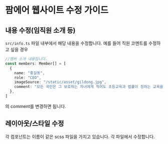 # 팜에어 웹사이트 수정 가이드

## 내용 수정(임직원 소개 등)

`src/info.ts` 파일 내부에서 해당 내용을 수정합니다. 예를 들어 직원 코멘트를 수정하고 싶을 경우

```typescript
//멤버 소개 내용입니다.
const members: Member[] = [
  {
    name: "홍길동",
    role: "CEO",
    imageSource: "/static/asset/gildong.jpg",
    comment: "모든 국민은 그 보호하는 자녀에게 적어도 초등교육과 법률이 정하는 교육을 받게 할 의무를 진다.",
  },
]
```
의 comment를 변경하면 됩니다.

## 레이아웃/스타일 수정

각 컴포넌트는 이름이 같은 scss 파일을 가지고 있습니다.
각 파일에서 수정합니다.